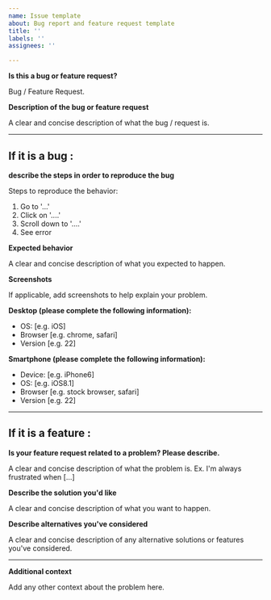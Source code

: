 ```yaml
---
name: Issue template
about: Bug report and feature request template
title: ''
labels: ''
assignees: ''

---
```


**Is this a bug or feature request?**

Bug / Feature Request.

**Description of the bug or feature request**

A clear and concise description of what the bug / request is.

---

## If it is a bug : 

**describe the steps in order to reproduce the bug**

Steps to reproduce the behavior:
1. Go to '...'
2. Click on '....'
3. Scroll down to '....'
4. See error

**Expected behavior**

A clear and concise description of what you expected to happen.

**Screenshots**

If applicable, add screenshots to help explain your problem.

**Desktop (please complete the following information):**
 - OS: [e.g. iOS]
 - Browser [e.g. chrome, safari]
 - Version [e.g. 22]

**Smartphone (please complete the following information):**
 - Device: [e.g. iPhone6]
 - OS: [e.g. iOS8.1]
 - Browser [e.g. stock browser, safari]
 - Version [e.g. 22]
 
 ---
 
 ## If it is a feature :

**Is your feature request related to a problem? Please describe.**

A clear and concise description of what the problem is. Ex. I'm always frustrated when [...]

**Describe the solution you'd like**

A clear and concise description of what you want to happen.

**Describe alternatives you've considered**

A clear and concise description of any alternative solutions or features you've considered.


---

**Additional context**

Add any other context about the problem here.

